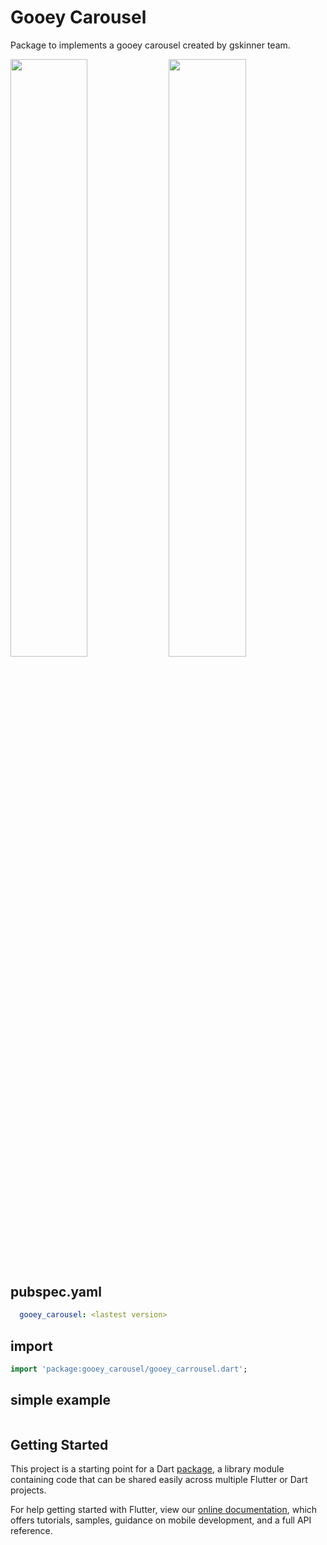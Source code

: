 # Gooey Carousel

Package to implements a gooey carousel created by gskinner team.

<img src="https://github.com/davidsdearaujo/gooey_carousel/blob/master/screenshots/screenshot_1.gif?raw=true" width="49.5%" /> <img src="https://github.com/davidsdearaujo/select_dialog/blob/master/screenshots/screenshot_2.gif?raw=true" width="49.5%" />

## pubspec.yaml
```yaml
  gooey_carousel: <lastest version>
```

## import
```dart
import 'package:gooey_carousel/gooey_carrousel.dart';
```

## simple example
```dart

```

## Getting Started

This project is a starting point for a Dart
[package](https://flutter.dev/developing-packages/),
a library module containing code that can be shared easily across
multiple Flutter or Dart projects.

For help getting started with Flutter, view our 
[online documentation](https://flutter.dev/docs), which offers tutorials, 
samples, guidance on mobile development, and a full API reference.
